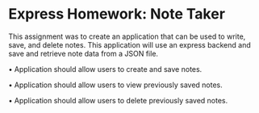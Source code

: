 # Express Homework: Note Taker
This assignment was to create an application that can be used to write, save, and delete notes. This application will use an express backend and save and retrieve note data from a JSON file.


• Application should allow users to create and save notes.

• Application should allow users to view previously saved notes.

• Application should allow users to delete previously saved notes.